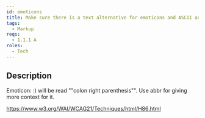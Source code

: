 ```yaml
---
id: emoticons
title: Make sure there is a text alternative for emoticons and ASCII art
tags:
  - Markup
reqs:
  - 1.1.1 A
roles:
  - Tech
---
```


## Description

Emoticon: :) will be read ""colon right parenthesis"". Use abbr for giving more context for it.

https://www.w3.org/WAI/WCAG21/Techniques/html/H86.html
